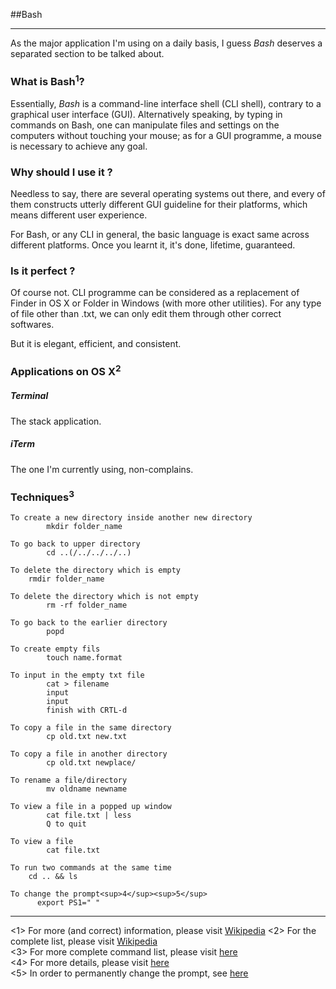 ##Bash 

------
As the major application I'm using on a daily basis, I guess *Bash* deserves a separated section to be talked about. 

### What is Bash<sup>1</sup>?
Essentially, *Bash* is a command-line interface shell (CLI shell), contrary to a graphical user interface (GUI).  Alternatively speaking, by typing in commands on Bash, one can manipulate files and settings on the computers without touching your mouse; as for a GUI programme, a mouse is necessary to achieve any goal. 

### Why should I use it ? 
Needless to say, there are several operating systems out there, and every of them constructs utterly different GUI guideline for their platforms, which means different user experience. 

For Bash, or any CLI in general, the basic language is exact same across different platforms. Once you learnt it, it's done, lifetime, guaranteed. 

### Is it perfect ? 
Of course not. CLI programme can be considered as a replacement of Finder in OS X or Folder in Windows (with more other utilities). For any type of file other than .txt, we can only edit them through other correct softwares. 

But it is elegant, efficient, and consistent. 
### Applications on OS X<sup>2</sup>
##### Terminal 
The stack application. 
##### iTerm
The one I'm currently using, non-complains.

### Techniques<sup>3</sup>


	To create a new directory inside another new directory 
     	 	mkdir folder_name

	To go back to upper directory 
    		cd ..(/../../../..)

	To delete the directory which is empty
   		rmdir folder_name

	To delete the directory which is not empty 
    		rm -rf folder_name

	To go back to the earlier directory 
    		popd

	To create empty fils 
    		touch name.format

	To input in the empty txt file
    		cat > filename 
    		input 
     		input 
    		finish with CRTL-d

	To copy a file in the same directory
    		cp old.txt new.txt

	To copy a file in another directory 
  			cp old.txt newplace/

	To rename a file/directory
    		mv oldname newname

	To view a file in a popped up window
    		cat file.txt | less   
  			Q to quit 

	To view a file 
    		cat file.txt

	To run two commands at the same time
		cd .. && ls
		
	To change the prompt<sup>4</sup><sup>5</sup>
	      export PS1=" " 


	






------
<1> For more (and correct) information, please visit [Wikipedia](http://en.wikipedia.org/wiki/Bash_(Unix_shell))  
<2> For the complete list, please visit [Wikipedia](http://en.wikipedia.org/wiki/List_of_terminal_emulators)  
<3> For more complete command list, please visit [here](http://ss64.com/osx/)  
<4> For more details, please visit [here](http://bash.cyberciti.biz/guide/Changing_bash_prompt)  
<5> In order to permanently change the prompt, see [here](http://stackoverflow.com/questions/14416274/how-to-suppress-or-customize-mac-terminal-shell-prompt)